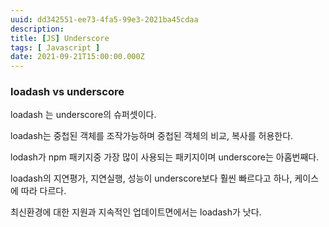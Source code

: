 ```yaml
---
uuid: dd342551-ee73-4fa5-99e3-2021ba45cdaa
description: 
title: [JS] Underscore
tags: [ Javascript ]
date: 2021-09-21T15:00:00.000Z
---
```









### loadash vs underscore

loadash 는 underscore의 슈퍼셋이다.

loadash는 중첩된 객체를 조작가능하며 중첩된 객체의 비교, 복사를 허용한다.

lodash가 npm 패키지중 가장 많이 사용되는 패키지이며 underscore는 아홉번째다.

loadash의 지연평가, 지연실행, 성능이 underscore보다 훨씬 빠르다고 하나, 케이스에 따라 다르다.

최신환경에 대한 지원과 지속적인 업데이트면에서는 loadash가 낫다.